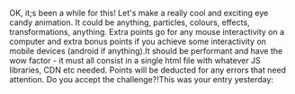 OK, it;s been a while for this!  Let's make a really cool and exciting eye candy animation.  It could be anything, particles, colours, effects, transformations, anything.  Extra points go for any mouse interactivity on  a computer and extra bonus points if you achieve some interactivity on mobile devices (android if anything).It should be performant and have the wow factor - it must all consist in a single html file with whatever JS libraries, CDN etc needed.  Points will be deducted for any errors that need attention.  Do you accept the challenge?!This was your entry yesterday: 

